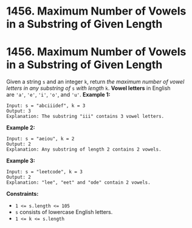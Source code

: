 # 1456. Maximum Number of Vowels in a Substring of Given Length

# 1456. Maximum Number of Vowels in a Substring of Given Length
Given a string `s` and an integer `k`, return *the maximum number of vowel letters in any substring of* `s` *with length* `k`.
**Vowel letters** in English are `'a'`, `'e'`, `'i'`, `'o'`, and `'u'`.
**Example 1:**
```
Input: s = "abciiidef", k = 3
Output: 3
Explanation: The substring "iii" contains 3 vowel letters.
```
**Example 2:**
```
Input: s = "aeiou", k = 2
Output: 2
Explanation: Any substring of length 2 contains 2 vowels.
```
**Example 3:**
```
Input: s = "leetcode", k = 3
Output: 2
Explanation: "lee", "eet" and "ode" contain 2 vowels.
```
**Constraints:**
- `1 <= s.length <= 105`
- `s` consists of lowercase English letters.
- `1 <= k <= s.length`
